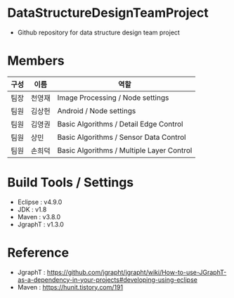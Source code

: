 # DataStructureDesignTeamProject
- Github repository for data structure design team project
# Members
구성|이름|역할
---|---|---------
팀장|천영재|Image Processing / Node settings
팀원|김상헌|Android / Node settings
팀원|김영권|Basic Algorithms / Detail Edge Control
팀원|상민|Basic Algorithms / Sensor Data Control
팀원|손희덕|Basic Algorithms / Multiple Layer Control

# Build Tools / Settings
- Eclipse : v4.9.0
- JDK : v1.8
- Maven : v3.8.0
- JgraphT : v1.3.0
# Reference
- JgraphT : https://github.com/jgrapht/jgrapht/wiki/How-to-use-JGraphT-as-a-dependency-in-your-projects#developing-using-eclipse
- Maven : https://hunit.tistory.com/191
